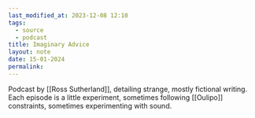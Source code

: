 ```yaml
---
last_modified_at: 2023-12-08 12:10
tags:
  - source
  - podcast
title: Imaginary Advice
layout: note
date: 15-01-2024
permalink:
---
```



Podcast by [[Ross Sutherland]], detailing strange, mostly fictional writing. Each episode is a little experiment, sometimes following [[Oulipo]] constraints, sometimes experimenting with sound.
